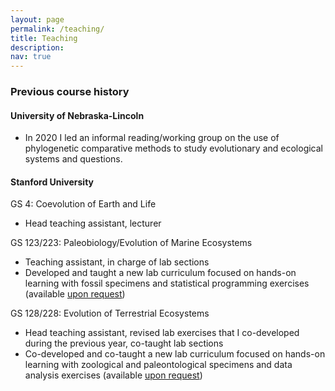 ```yaml
---
layout: page
permalink: /teaching/
title: Teaching
description: 
nav: true
---
```


<h3><strong>Previous course history</strong></h3>
<h4>University of Nebraska-Lincoln</h4>
<ul>
<li>In 2020 I led an informal reading/working group on the use of phylogenetic comparative methods to study evolutionary and ecological systems and questions.</li>
</ul>

<h4>Stanford University</h4>
GS 4: Coevolution of Earth and Life
<ul>
<li>Head teaching assistant, lecturer</li>
</ul>
GS 123/223: Paleobiology/Evolution of Marine Ecosystems
<ul>
<li>Teaching assistant, in charge of lab sections</li>
<li>Developed and taught a new lab curriculum focused on hands-on learning with fossil specimens and statistical programming exercises (available <a href="mailto:wgearty@unl.edu">upon request</a>)</li>
</ul>
GS 128/228: Evolution of Terrestrial Ecosystems
<ul>
<li>Head teaching assistant, revised lab exercises that I co-developed during the previous year, co-taught lab sections</li>
<li>Co-developed and co-taught a new lab curriculum focused on hands-on learning with zoological and paleontological specimens and data analysis exercises (available <a href="mailto:wgearty@unl.edu">upon request</a>)</li>
</ul>
